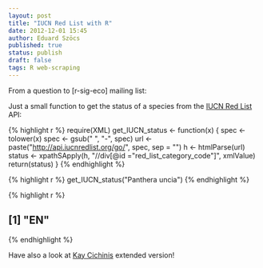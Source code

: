 ```yaml
---
layout: post
title: "IUCN Red List with R"
date: 2012-12-01 15:45
author: Eduard Szöcs
published: true
status: publish
draft: false
tags: R web-scraping
---
```


From a question to [r-sig-eco] mailing list:

Just a small function to get the status of a species from the [IUCN Red List](http://www.iucnredlist.org/) API:


{% highlight r %}
require(XML)
get_IUCN_status <- function(x) {
    spec <- tolower(x)
    spec <- gsub(" ", "-", spec)
    url <- paste("http://api.iucnredlist.org/go/", spec, sep = "")
    h <- htmlParse(url)
    status <- xpathSApply(h, "//div[@id =\"red_list_category_code\"]", xmlValue)
    return(status)
}
{% endhighlight %}



{% highlight r %}
get_IUCN_status("Panthera uncia")
{% endhighlight %}

{% highlight r %}
## [1] "EN"
{% endhighlight %}


Have also a look at [Kay Cichinis](http://thebiobucket.blogspot.de/2012/06/use-iucn-data-with-r-xpath.html) extended version!
